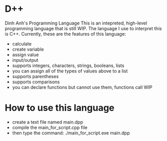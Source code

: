 # D++
Dinh Anh's Programming Language
This is an intepreted, high-level programming language that is still WIP.
The language I use to interpret this is C++.
Currently, these are the features of this language:
- calculate
- create variable
- assign value
- input/output
- supports integers, characters, strings, booleans, lists
- you can assign all of the types of values above to a list
- supports parentheses
- supports comparisons
- you can declare functions but cannot use them, functions call WIP
# How to use this language
- create a text file named main.dpp
- compile the main_for_script.cpp file
- then type the command: ./main_for_script.exe main.dpp
